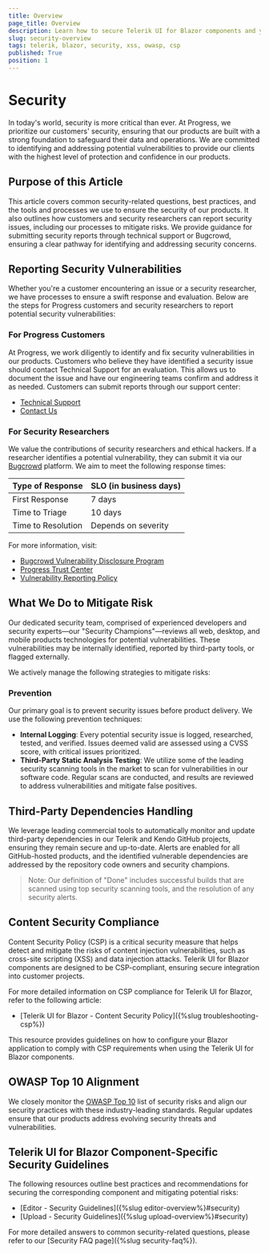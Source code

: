```yaml
---
title: Overview
page_title: Overview
description: Learn how to secure Telerik UI for Blazor components and your Web Forms app with best practices, vulnerability reporting, and component-specific security guidelines.
slug: security-overview
tags: telerik, blazor, security, xss, owasp, csp
published: True
position: 1
---
```


# Security

In today's world, security is more critical than ever. At Progress, we prioritize our customers' security, ensuring that our products are built with a strong foundation to safeguard their data and operations. We are committed to identifying and addressing potential vulnerabilities to provide our clients with the highest level of protection and confidence in our products.

## Purpose of this Article

This article covers common security-related questions, best practices, and the tools and processes we use to ensure the security of our products. It also outlines how customers and security researchers can report security issues, including our processes to mitigate risks. We provide guidance for submitting security reports through technical support or Bugcrowd, ensuring a clear pathway for identifying and addressing security concerns.

## Reporting Security Vulnerabilities

Whether you're a customer encountering an issue or a security researcher, we have processes to ensure a swift response and evaluation. Below are the steps for Progress customers and security researchers to report potential security vulnerabilities:

### For Progress Customers

At Progress, we work diligently to identify and fix security vulnerabilities in our products. Customers who believe they have identified a security issue should contact Technical Support for an evaluation. This allows us to document the issue and have our engineering teams confirm and address it as needed. Customers can submit reports through our support center:

- [Technical Support](https://www.telerik.com/account/support-center)
- [Contact Us](https://www.telerik.com/account/support-center/contact-us/technical-support)

### For Security Researchers

We value the contributions of security researchers and ethical hackers. If a researcher identifies a potential vulnerability, they can submit it via our [Bugcrowd](https://bugcrowd.com/engagements/devtools-vdp) platform. We aim to meet the following response times:

| Type of Response | SLO (in business days) |
|------------------|------------------------|
| First Response    | 7 days                 |
| Time to Triage    | 10 days                |
| Time to Resolution| Depends on severity    |

For more information, visit:

- [Bugcrowd Vulnerability Disclosure Program](https://bugcrowd.com/engagements/devtools-vdp)
- [Progress Trust Center](https://www.progress.com/trust-center)
- [Vulnerability Reporting Policy](https://www.progress.com/trust-center/vulnerability-reporting-policy)


## What We Do to Mitigate Risk

Our dedicated security team, comprised of experienced developers and security experts—our "Security Champions"—reviews all web, desktop, and mobile products technologies for potential vulnerabilities. These vulnerabilities may be internally identified, reported by third-party tools, or flagged externally.

We actively manage the following strategies to mitigate risks:

### Prevention

Our primary goal is to prevent security issues before product delivery. We use the following prevention techniques:

- **Internal Logging**: Every potential security issue is logged, researched, tested, and verified. Issues deemed valid are assessed using a CVSS score, with critical issues prioritized.
- **Third-Party Static Analysis Testing**: We utilize some of the leading security scanning tools in the market to scan for vulnerabilities in our software code. Regular scans are conducted, and results are reviewed to address vulnerabilities and mitigate false positives.


## Third-Party Dependencies Handling

We leverage leading commercial tools to automatically monitor and update third-party dependencies in our Telerik and Kendo GitHub projects, ensuring they remain secure and up-to-date. Alerts are enabled for all GitHub-hosted products, and the identified vulnerable dependencies are addressed by the repository code owners and security champions.

>Note: Our definition of "Done" includes successful builds that are scanned using top security scanning tools, and the resolution of any security alerts.


## Content Security Compliance

Content Security Policy (CSP) is a critical security measure that helps detect and mitigate the risks of content injection vulnerabilities, such as cross-site scripting (XSS) and data injection attacks. Telerik UI for Blazor components are designed to be CSP-compliant, ensuring secure integration into customer projects.

For more detailed information on CSP compliance for Telerik UI for Blazor, refer to the following article:
- [Telerik UI for Blazor - Content Security Policy]({%slug troubleshooting-csp%})

This resource provides guidelines on how to configure your Blazor application to comply with CSP requirements when using the Telerik UI for Blazor components.

## OWASP Top 10 Alignment

We closely monitor the [OWASP Top 10](https://owasp.org/www-project-top-ten/) list of security risks and align our security practices with these industry-leading standards. Regular updates ensure that our products address evolving security threats and vulnerabilities.

## Telerik UI for Blazor Component-Specific Security Guidelines

The following resources outline best practices and recommendations for securing the corresponding component and mitigating potential risks:

* [Editor - Security Guidelines]({%slug editor-overview%}#security)
* [Upload - Security Guidelines]({%slug upload-overview%}#security)

For more detailed answers to common security-related questions, please refer to our [Security FAQ page]({%slug security-faq%}).      
 